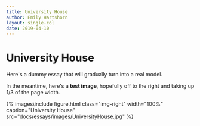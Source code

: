 ```yaml
---
title: University House
author: Emily Hartshorn
layout: single-col
date: 2019-04-10
---
```



# University House

Here's a dummy essay that will gradually turn into a real model.

In the meantime, here's a **test image**, hopefully off to the right and taking up 1/3 of the page width.

{% images\include figure.html 
class="img-right" 
width="100%" 
caption="University House" 
src="docs/essays/images/UniversityHouse.jpg" %}



